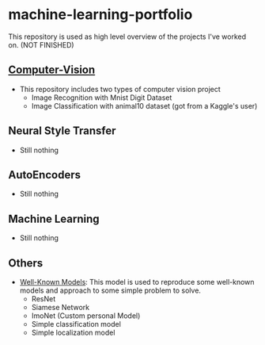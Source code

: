 # machine-learning-portfolio

This repository is used as high level overview of the projects I've worked on. (NOT FINISHED)

## [Computer-Vision](https://github.com/damianoimola/computer-vision)
- This repository includes two types of computer vision project
  - Image Recognition with Mnist Digit Dataset
  - Image Classification with animal10 dataset (got from a Kaggle's user)

## Neural Style Transfer
- Still nothing

## AutoEncoders
- Still nothing

## Machine Learning
- Still nothing

## Others
- [Well-Known Models](https://github.com/damianoimola/DL-Models): This model is used to reproduce some well-known models and approach to some simple problem to solve.
  - ResNet
  - Siamese Network
  - ImoNet (Custom personal Model)
  - Simple classification model
  - Simple localization model

